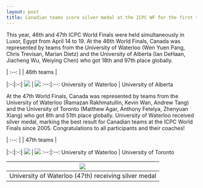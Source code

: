```yaml
---
layout: post
title: Canadian teams score silver medal at the ICPC WF for the first time in 20 years
---
```


This year, 46th and 47th ICPC World Finals were held simultaneously in Luxor, Egypt from April 14 to 19. At the 46th World Finals, Canada was represented by teams from the University of Waterloo (Wen Yuen Pang, Chris Trevisan, Marian Dietz) and the University of Alberta (Ian DeHaan, Jiacheng Wu, Weiying Chen) who got 18th and 97th place globally. 

| :--: |
| 46th teams |

|:-:|:-:|
![](https://live.staticflickr.com/65535/53658271714_5179bf927c_b.jpg)  |  ![](https://live.staticflickr.com/65535/53658289279_3016fd0a42_b.jpg)
:--:|:--:
University of Waterloo | University of Alberta

At the 47th World Finals, Canada was represented by teams from the University of Waterloo (Ramazan Rakhmatullin, Kevin Wan, Andrew Tang) and the University of Toronto (Matthew Agar, Anthony Fetelya, Zhenyuan Xiang) who got 8th and 51th place globally. University of Waterloo received silver medal, marking the best result for Canadian teams at the ICPC World Finals since 2005. Congratulations to all participants and their coaches!

| :--: |
| 47th teams |

|:-:|:-:|
![](https://live.staticflickr.com/65535/53657056727_a94ba0f930_b.jpg)  |  ![](https://live.staticflickr.com/65535/53658273739_187aed6f78_b.jpg)
:--:|:--:
University of Waterloo | University of Toronto


| ![](https://live.staticflickr.com/65535/53664913406_5b8d64b638_b.jpg) |
| :--: |
| University of Waterloo (47th) receiving silver medal |






